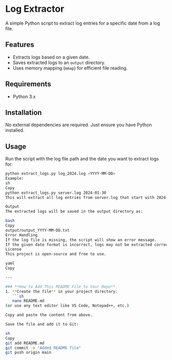 # Log Extractor

A simple Python script to extract log entries for a specific date from a log file.

## Features
- Extracts logs based on a given date.
- Saves extracted logs to an `output` directory.
- Uses memory mapping (`mmap`) for efficient file reading.

## Requirements
- Python 3.x

## Installation
No external dependencies are required. Just ensure you have Python installed.

## Usage
Run the script with the log file path and the date you want to extract logs for:

```sh
python extract_logs.py log_2024.log <YYYY-MM-DD>
Example:
sh
Copy
python extract_logs.py server.log 2024-01-30
This will extract all log entries from server.log that start with 2024-01-30 and save them in output/output_2024-01-30.txt.

Output
The extracted logs will be saved in the output directory as:

bash
Copy
output/output_YYYY-MM-DD.txt
Error Handling
If the log file is missing, the script will show an error message.
If the given date format is incorrect, logs may not be extracted correctly.
License
This project is open-source and free to use.

yaml
Copy

---

### **How to Add This README File to Your Repo**
1. **Create the file** in your project directory:
   ```sh
   nano README.md
(or use any text editor like VS Code, Notepad++, etc.)

Copy and paste the content from above.

Save the file and add it to Git:

sh
Copy
git add README.md
git commit -m "Added README file"
git push origin main
